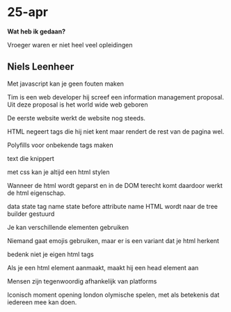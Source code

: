 # 25-apr
**Wat heb ik gedaan?**  


Vroeger waren er niet heel veel opleidingen

<noscript>

##  Niels Leenheer

Met javascript kan je geen fouten maken

Tim is een web developer 
hij screef een information management proposal.
Uit deze proposal is het world wide web geboren

De eerste website werkt de website nog steeds.

HTML negeert tags die hij niet kent maar rendert de rest van de pagina wel.


Polyfills voor onbekende tags maken

<blink> text die knippert

met css kan je altijd een html stylen

Wanneer de html wordt geparst en in de DOM terecht komt daardoor werkt de html eigenschap.

data state
tag name state
before attribute name 
HTML wordt naar de tree builder gestuurd


Je kan verschillende elementen gebruiken

Niemand gaat emojis gebruiken, maar er is een variant dat je html herkent

bedenk niet je eigen html tags

Als je een html element aanmaakt, maakt hij een head element aan

Mensen zijn tegenwoordig afhankelijk van platforms

Iconisch moment opening london olymische spelen, met als betekenis dat iedereen mee kan doen.